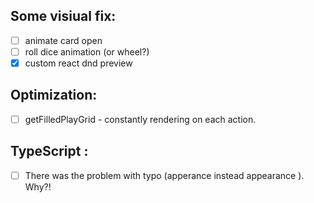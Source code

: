 
## Some visiual fix:
- [ ] animate card open
- [ ] roll dice animation (or wheel?)
- [x] custom react dnd preview

## Optimization:
- [ ] getFilledPlayGrid - constantly rendering on each action.


## TypeScript :
- [ ]  There was the problem with typo (apperance instead appearance ). Why?!



